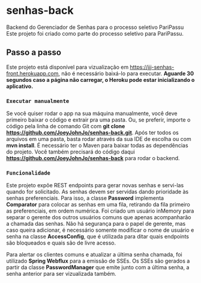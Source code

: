 # senhas-back
Backend do Gerenciador de Senhas para o processo seletivo PariPassu
Este projeto foi criado como parte do processo seletivo para PariPassu.

## Passo a passo

Este projeto está disponível para vizualização em https://jjj-senhas-front.herokuapp.com, não é necessário baixá-lo para executar.
__Aguarde 30 segundos caso a página não carregar, o Heroku pode estar inicializando o aplicativo.__

### `Executar manualmente`

Se você quiser rodar o app na sua máquina manualmente, você deve primeiro baixar o código e extrair pra uma pasta.
Ou, se preferir, importe o código pela linha de comando Git com __git clone https://github.com/JoeyJohnJo/senhas-back.git__.
Após ter todos os arquivos em uma pasta, basta rodar através da sua IDE de escolha ou com __mvn install__. É necessário ter 
o Maven para baixar todas as dependências do projeto. Você também precisará do código daqui __https://github.com/JoeyJohnJo/senhas-back__
para rodar o backend.

### `Funcionalidade`
Este projeto expõe REST endpoints para gerar novas senhas e servi-las quando for solicitado.
As senhas devem ser servidas dando prioridade às senhas preferenciais. Para isso, a classe __Password__
implementa __Comparator__ para colocar as senhas em uma fila, retirando da fila primeiro as preferenciais, em ordem numérica.
Foi criado um usuário inMemory para separar o gerente dos outros usuários comuns que apenas acompanharão a chamada das senhas.
Não há segurança para o papel de gerente, mas caso queira adicionar, é necessário somente modificar o nome de usuário e senha na
classe __AccessConfig__, que é utilizada para ditar quais endpoints são bloqueados e quais são de livre acesso.

Para alertar os clientes comuns e atualizar a última senha chamada, foi utilizado __Spring Webflux__ para a emissão de SSEs.
Os SSEs são gerados a partir da classe __PasswordManager__ que emite junto com a última senha, a senha anterior para ser vizualizada também.
